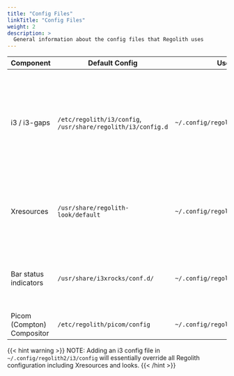 ```yaml
---
title: "Config Files"
linkTitle: "Config Files"
weight: 2
description: >
  General information about the config files that Regolith uses
---
```


| **Component**              | **Default Config**                                           | **User Config**                       | **Notes**                                                                                                                             |
| -------------------------- | ------------------------------------------------------------ | ------------------------------------- | ------------------------------------------------------------------------------------------------------------------------------------- |
| i3 / i3-gaps               | `/etc/regolith/i3/config`, `/usr/share/regolith/i3/config.d` | `~/.config/regolith2/i3`              | *Extend* Regolith2 config by creating `config.d` and partials in the user config dir, or *globally override* it by creating `config`. |
| Xresources                 | `/usr/share/regolith-look/default`                           | `~/.config/regolith2/Xresources`      | `~/.Xresources` is also loaded but intended for properties that may also be required in other desktop sessions.                       |
| Bar status indicators      | `/usr/share/i3xrocks/conf.d/`                                | `~/.config/regolith2/i3xrocks/conf.d` | Each block has it's own file. Configs loaded in filename alphabetical order.                                                          |
| Picom (Compton) Compositor | `/etc/regolith/picom/config`                                 | `~/.config/regolith2/picom/config`    |                                                                                                                                       |

{{< hint warning >}}
NOTE: Adding an i3 config file in `~/.config/regolith2/i3/config` will essentially override all Regolith configuration including Xresources and looks.
{{< /hint >}}
